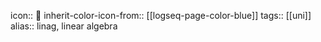 icon:: 📐
inherit-color-icon-from:: [[logseq-page-color-blue]]
tags:: [[uni]]
alias:: linag, linear algebra
